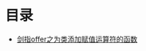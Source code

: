 <html>
<head>
  <title>目录</title>
  <meta http-equiv="Content-Type" content="text/html;charset=utf-8" />
</head>
<body>
<h1>目录</h1>
<ul>
<li><a href="剑指offer之为类添加赋值运算符的函数.html">剑指offer之为类添加赋值运算符的函数</a></li>
</ul>
</body>
</html>
 